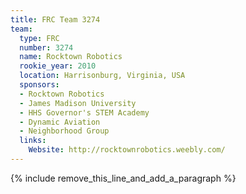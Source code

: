 ```yaml
---
title: FRC Team 3274
team:
  type: FRC
  number: 3274
  name: Rocktown Robotics
  rookie_year: 2010
  location: Harrisonburg, Virginia, USA
  sponsors:
  - Rocktown Robotics
  - James Madison University
  - HHS Governor's STEM Academy
  - Dynamic Aviation
  - Neighborhood Group
  links:
    Website: http://rocktownrobotics.weebly.com/
---
```


{% include remove_this_line_and_add_a_paragraph %}